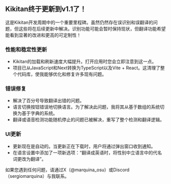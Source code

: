 ## Kikitan终于更新到v1.1了！

这是Kikitan开发周期中的一个重要里程碑。虽然仍然存在误识别和误翻译的问题，但这些将在后续更新中解决。识别功能可能会暂时保持现状，但翻译功能希望能看到显著的改进和更高的可定制性！

### 性能和稳定性更新
- Kikitan的加载和刷新速度大幅提升。打开应用时您会立即注意到这一点。
- 项目已从JavaScript和Next转换为TypeScript以及Vite + React。这清理了整个代码库，使我能够优化和修复许多现有问题。

### 错误修复
- 解决了百分号导致翻译出错的问题。
- 语言切换按钮错误地切换语言。为了解决此问题，我将其从基于数组的系统切换为基于字典的系统。
- 翻译或语音检测功能随机停止的问题已被解决，重写了整个检测和翻译逻辑。

### UI更新
- 更新现在是自动的。当更新正在下载时，用户将通过弹出窗口收到通知。
- 在语言设置中添加了一项新选项：“翻译成英语时，将性别中立语言中的代名词更改为翻译”。

如果您遇到任何问题，请通过X（@marquina_osu）或Discord（sergiomarquina）与我联系。